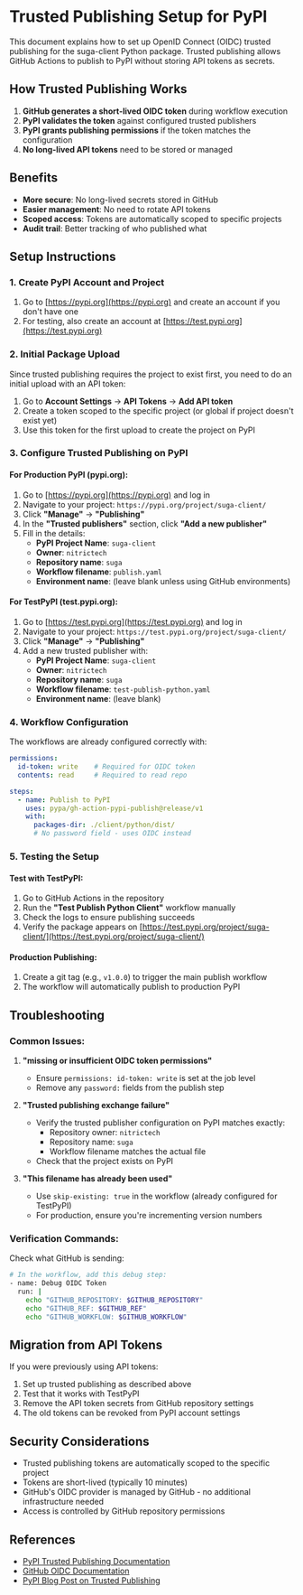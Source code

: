 # Trusted Publishing Setup for PyPI

This document explains how to set up OpenID Connect (OIDC) trusted publishing for the suga-client Python package. Trusted publishing allows GitHub Actions to publish to PyPI without storing API tokens as secrets.

## How Trusted Publishing Works

1. **GitHub generates a short-lived OIDC token** during workflow execution
2. **PyPI validates the token** against configured trusted publishers  
3. **PyPI grants publishing permissions** if the token matches the configuration
4. **No long-lived API tokens** need to be stored or managed

## Benefits

- **More secure**: No long-lived secrets stored in GitHub
- **Easier management**: No need to rotate API tokens
- **Scoped access**: Tokens are automatically scoped to specific projects
- **Audit trail**: Better tracking of who published what

## Setup Instructions

### 1. Create PyPI Account and Project

1. Go to [https://pypi.org](https://pypi.org) and create an account if you don't have one
2. For testing, also create an account at [https://test.pypi.org](https://test.pypi.org)

### 2. Initial Package Upload

Since trusted publishing requires the project to exist first, you need to do an initial upload with an API token:

1. Go to **Account Settings** → **API Tokens** → **Add API token**
2. Create a token scoped to the specific project (or global if project doesn't exist yet)
3. Use this token for the first upload to create the project on PyPI

### 3. Configure Trusted Publishing on PyPI

#### For Production PyPI (pypi.org):

1. Go to [https://pypi.org](https://pypi.org) and log in
2. Navigate to your project: `https://pypi.org/project/suga-client/`
3. Click **"Manage"** → **"Publishing"**
4. In the **"Trusted publishers"** section, click **"Add a new publisher"**
5. Fill in the details:
   - **PyPI Project Name**: `suga-client`
   - **Owner**: `nitrictech`
   - **Repository name**: `suga`  
   - **Workflow filename**: `publish.yaml`
   - **Environment name**: (leave blank unless using GitHub environments)

#### For TestPyPI (test.pypi.org):

1. Go to [https://test.pypi.org](https://test.pypi.org) and log in
2. Navigate to your project: `https://test.pypi.org/project/suga-client/`
3. Click **"Manage"** → **"Publishing"**
4. Add a new trusted publisher with:
   - **PyPI Project Name**: `suga-client`
   - **Owner**: `nitrictech`
   - **Repository name**: `suga`
   - **Workflow filename**: `test-publish-python.yaml`
   - **Environment name**: (leave blank)

### 4. Workflow Configuration

The workflows are already configured correctly with:

```yaml
permissions:
  id-token: write    # Required for OIDC token
  contents: read     # Required to read repo

steps:
  - name: Publish to PyPI
    uses: pypa/gh-action-pypi-publish@release/v1
    with:
      packages-dir: ./client/python/dist/
      # No password field - uses OIDC instead
```

### 5. Testing the Setup

#### Test with TestPyPI:

1. Go to GitHub Actions in the repository
2. Run the **"Test Publish Python Client"** workflow manually
3. Check the logs to ensure publishing succeeds
4. Verify the package appears on [https://test.pypi.org/project/suga-client/](https://test.pypi.org/project/suga-client/)

#### Production Publishing:

1. Create a git tag (e.g., `v1.0.0`) to trigger the main publish workflow
2. The workflow will automatically publish to production PyPI

## Troubleshooting

### Common Issues:

1. **"missing or insufficient OIDC token permissions"**
   - Ensure `permissions: id-token: write` is set at the job level
   - Remove any `password:` fields from the publish step

2. **"Trusted publishing exchange failure"**  
   - Verify the trusted publisher configuration on PyPI matches exactly:
     - Repository owner: `nitrictech`
     - Repository name: `suga`
     - Workflow filename matches the actual file
   - Check that the project exists on PyPI

3. **"This filename has already been used"**
   - Use `skip-existing: true` in the workflow (already configured for TestPyPI)
   - For production, ensure you're incrementing version numbers

### Verification Commands:

Check what GitHub is sending:
```bash
# In the workflow, add this debug step:
- name: Debug OIDC Token  
  run: |
    echo "GITHUB_REPOSITORY: $GITHUB_REPOSITORY"
    echo "GITHUB_REF: $GITHUB_REF"
    echo "GITHUB_WORKFLOW: $GITHUB_WORKFLOW"
```

## Migration from API Tokens

If you were previously using API tokens:

1. Set up trusted publishing as described above
2. Test that it works with TestPyPI
3. Remove the API token secrets from GitHub repository settings
4. The old tokens can be revoked from PyPI account settings

## Security Considerations

- Trusted publishing tokens are automatically scoped to the specific project
- Tokens are short-lived (typically 10 minutes)
- GitHub's OIDC provider is managed by GitHub - no additional infrastructure needed
- Access is controlled by GitHub repository permissions

## References

- [PyPI Trusted Publishing Documentation](https://docs.pypi.org/trusted-publishers/adding-a-publisher/)
- [GitHub OIDC Documentation](https://docs.github.com/en/actions/deployment/security-hardening-your-deployments/about-security-hardening-with-openid-connect)
- [PyPI Blog Post on Trusted Publishing](https://blog.pypi.org/posts/2023-04-20-introducing-trusted-publishers/)